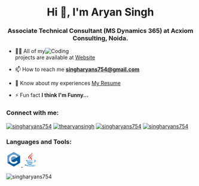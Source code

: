 <h1 align="center">Hi 👋, I'm Aryan Singh</h1>
<h3 align="center">Associate Technical Consultant (MS Dynamics 365) at Acxiom Consulting, Noida.</h3>
<img align="right" alt="Coding" width="400" src="https://www.sayyadimran.com/wp-content/uploads/2021/02/senior-front-end-developer-openings-1.gif">

- 👨‍💻 All of my projects are available at [Website](https://singharyans754.github.io/aryansingh.live/)

- 📫 How to reach me **singharyans754@gmail.com**

- 📄 Know about my experiences [My Resume](https://drive.google.com/file/d/1RRzzqZsnLFR559J_1k5ql7bxspihU4Vd/view?usp=sharing)

- ⚡ Fun fact **I think I'm Funny...**

<h3 align="left">Connect with me:</h3>
<p align="left">
<a href="https://twitter.com/singharyans754" target="blank"><img align="center" src="https://raw.githubusercontent.com/rahuldkjain/github-profile-readme-generator/master/src/images/icons/Social/twitter.svg" alt="singharyans754" height="30" width="40" /></a>
<a href="https://linkedin.com/in/thearyansingh" target="blank"><img align="center" src="https://raw.githubusercontent.com/rahuldkjain/github-profile-readme-generator/master/src/images/icons/Social/linked-in-alt.svg" alt="thearyansingh" height="30" width="40" /></a>
<a href="https://fb.com/singharyans754" target="blank"><img align="center" src="https://raw.githubusercontent.com/rahuldkjain/github-profile-readme-generator/master/src/images/icons/Social/facebook.svg" alt="singharyans754" height="30" width="40" /></a>
<a href="https://instagram.com/singharyans754" target="blank"><img align="center" src="https://raw.githubusercontent.com/rahuldkjain/github-profile-readme-generator/master/src/images/icons/Social/instagram.svg" alt="singharyans754" height="30" width="40" /></a>
</p>

<h3 align="left">Languages and Tools:</h3>
<p align="left"> <a href="https://www.cprogramming.com/" target="_blank" rel="noreferrer"> <img src="https://raw.githubusercontent.com/devicons/devicon/master/icons/c/c-original.svg" alt="c" width="40" height="40"/> </a> <a href="https://www.java.com" target="_blank" rel="noreferrer"> <img src="https://raw.githubusercontent.com/devicons/devicon/master/icons/java/java-original.svg" alt="java" width="40" height="40"/> </a> </p>

<p><img align="center" src="https://github-readme-stats.vercel.app/api/top-langs?username=singharyans754&show_icons=true&locale=en&layout=compact" alt="singharyans754" /></p>
